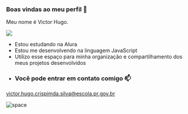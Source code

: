 ### Boas vindas ao meu perfil :blue_heart:


Meu nome é Victor Hugo.

![](https://img.shields.io/badge/JavaScript-323330?style=for-the-badge&logo=javascript&logoColor=F7DF1E)

- Estou estudando na Alura
- Estou me desenvolvendo na linguagem JavaScript
- Utilizo esse espaço para minha organização e compartilhamento dos meus projetos desenvolvidos
- ### Você pode entrar em contato comigo :mailbox:

victor.hugo.crispimda.silva@escola.pr.gov.br 

![space](https://tenor.com/pt-BR/view/starseed-gif-23279218.gif)
